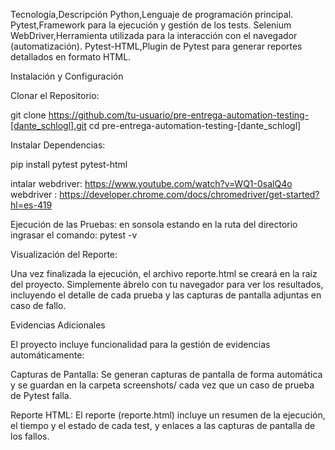 
Tecnología,Descripción
Python,Lenguaje de programación principal.
Pytest,Framework para la ejecución y gestión de los tests.
Selenium WebDriver,Herramienta utilizada para la interacción con el navegador (automatización).
Pytest-HTML,Plugin de Pytest para generar reportes detallados en formato HTML.

Instalación y Configuración

Clonar el Repositorio:

git clone https://github.com/tu-usuario/pre-entrega-automation-testing-[dante_schlogl].git
cd pre-entrega-automation-testing-[dante_schlogl]


Instalar Dependencias:

pip install pytest pytest-html
 
intalar webdriver: https://www.youtube.com/watch?v=WQ1-0salQ4o
webdriver : https://developer.chrome.com/docs/chromedriver/get-started?hl=es-419

Ejecución de las Pruebas:
en sonsola estando en la ruta del directorio ingrasar el comando: pytest -v


Visualización del Reporte:

Una vez finalizada la ejecución, el archivo reporte.html se creará en la raíz del proyecto. Simplemente ábrelo con tu navegador para ver los resultados, incluyendo el detalle de cada prueba y las capturas de pantalla adjuntas en caso de fallo.

Evidencias Adicionales

El proyecto incluye funcionalidad para la gestión de evidencias automáticamente:

Capturas de Pantalla: Se generan capturas de pantalla de forma automática y se guardan en la carpeta screenshots/ cada vez que un caso de prueba de Pytest falla.

Reporte HTML: El reporte (reporte.html) incluye un resumen de la ejecución, el tiempo y el estado de cada test, y enlaces a las capturas de pantalla de los fallos.